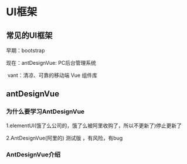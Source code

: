 # UI框架

## 常见的UI框架

早期：bootstrap



现在：antDesignVue: PC后台管理系统

​			vant：清凉、可靠的移动端 Vue 组件库



## antDesignVue

### 为什么要学习AntDesignVue



1.elementUI(饿了么公司的，饿了么被阿里收购了，所以不更新了)停止更新了

2.AntDesignVue(阿里的) 测试版 ，有风险，有bug



### AntDesignVue介绍

